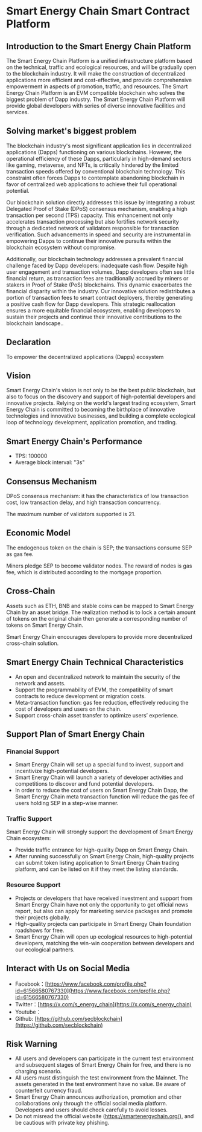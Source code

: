 # Smart Energy Chain Smart Contract Platform


## Introduction to the Smart Energy Chain Platform
The Smart Energy Chain Platform is a unified infrastructure platform based on the technical, traffic and ecological resources, and will be gradually open to the blockchain industry. It will make the construction of decentralized applications more efficient and cost-effective, and provide comprehensive empowerment in aspects of promotion, traffic, and resources. The Smart Energy Chain Platform is an EVM compatible blockchain who solves the biggest problem of Dapp industry. The Smart Energy Chain Platform will provide global developers with series of diverse innovative facilities and services.

## Solving market's biggest problem
The blockchain industry's most significant application lies in decentralized applications (Dapps) functioning on various blockchains. However, the operational efficiency of these Dapps, particularly in high-demand sectors like gaming, metaverse, and NFTs, is critically hindered by the limited transaction speeds offered by conventional blockchain technology. This constraint often forces Dapps to contemplate abandoning blockchain in favor of centralized web applications to achieve their full operational potential.

Our blockchain solution directly addresses this issue by integrating a robust Delegated Proof of Stake (DPoS) consensus mechanism, enabling a high transaction per second (TPS) capacity. This enhancement not only accelerates transaction processing but also fortifies network security through a dedicated network of validators responsible for transaction verification. Such advancements in speed and security are instrumental in empowering Dapps to continue their innovative pursuits within the blockchain ecosystem without compromise.

Additionally, our blockchain technology addresses a prevalent financial challenge faced by Dapp developers: inadequate cash flow. Despite high user engagement and transaction volumes, Dapp developers often see little financial return, as transaction fees are traditionally accrued by miners or stakers in Proof of Stake (PoS) blockchains. This dynamic exacerbates the financial disparity within the industry. Our innovative solution redistributes a portion of transaction fees to smart contract deployers, thereby generating a positive cash flow for Dapp developers. This strategic reallocation ensures a more equitable financial ecosystem, enabling developers to sustain their projects and continue their innovative contributions to the blockchain landscape..

## Declaration
To empower the decentralized applications (Dapps) ecosystem 

## Vision
Smart Energy Chain's vision is not only to be the best public blockchain, but also to focus on the discovery and support of high-potential developers and innovative projects. Relying on the world's largest trading ecosystem, Smart Energy Chain is committed to becoming the birthplace of innovative technologies and innovative businesses, and building a complete ecological loop of technology development, application promotion, and trading.

## Smart Energy Chain's Performance
- TPS: 100000
- Average block interval: "3s"

## Consensus Mechanism
DPoS consensus mechanism: it has the characteristics of low transaction cost, low transaction delay, and high transaction concurrency.

The maximum number of validators supported is 21.

## Economic Model 
The endogenous token on the chain is SEP; the transactions consume SEP as gas fee.

Miners pledge SEP to become validator nodes. The reward of nodes is gas fee, which is distributed according to the mortgage proportion. 

## Cross-Chain
Assets such as ETH, BNB and stable coins can be mapped to Smart Energy Chain by an asset bridge. The realization method is to lock a certain amount of tokens on the original chain then generate a corresponding number of tokens on Smart Energy Chain. 

Smart Energy Chain encourages developers to provide more decentralized cross-chain solution.  

## Smart Energy Chain Technical Characteristics
- An open and decentralized network to maintain the security of the network and assets.
- Support the programmability of EVM, the compatibility of smart contracts to reduce development or migration costs.
- Meta-transaction function: gas fee reduction, effectively reducing the cost of developers and users on the chain.
- Support cross-chain asset transfer to optimize users’ experience.

## Support Plan of Smart Energy Chain
### Financial Support
- Smart Energy Chain will set up a special fund to invest, support and incentivize high-potential developers.
- Smart Energy Chain will launch a variety of developer activities and competitions to discover and fund potential developers. 
- In order to reduce the cost of users on Smart Energy Chain Dapp, the Smart Energy Chain meta transaction function will reduce the gas fee of users holding SEP in a step-wise manner.

### Traffic Support
Smart Energy Chain will strongly support the development of Smart Energy Chain ecosystem:
- Provide traffic entrance for high-quality Dapp on Smart Energy Chain.
- After running successfully on Smart Energy Chain, high-quality projects can submit token listing application to Smart Energy Chain trading platform, and can be listed on it if they meet the listing standards.

### Resource Support
- Projects or developers that have received investment and support from Smart Energy Chain have not only the opportunity to get official news report, but also can apply for marketing service packages and promote their projects globally.
- High-quality projects can participate in Smart Energy Chain foundation roadshows for free.
- Smart Energy Chain will open up ecological resources to high-potential developers, matching the win-win cooperation between developers and our ecological partners.


## Interact with Us on Social Media
- Facebook：[https://www.facebook.com/profile.php?id=61566580767330](https://www.facebook.com/profile.php?id=61566580767330)
- Twitter：[https://x.com/s_energy_chain](https://x.com/s_energy_chain)
- Youtube： []()
- Github: [https://github.com/secblockchain](https://github.com/secblockchain)

## Risk Warning
- All users and developers can participate in the current test environment and subsequent stages of Smart Energy Chain for free, and there is no charging scenario.
- All users must distinguish the test environment from the Mainnet. The assets generated in the test environment have no value. Be aware of counterfeit currency fraud.
- Smart Energy Chain announces authorization, promotion and other collaborations only through the official social media platform. Developers and users should check carefully to avoid losses.
- Do not misread the official website (https://smartenergychain.org/), and be cautious with private key phishing.
